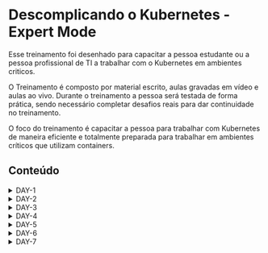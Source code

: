 # Descomplicando o Kubernetes - Expert Mode

Esse treinamento foi desenhado para capacitar a pessoa estudante ou a pessoa profissional de TI a trabalhar com o Kubernetes em ambientes criticos.

O Treinamento é composto por material escrito, aulas gravadas em vídeo e aulas ao vivo. Durante o treinamento a pessoa será testada de forma prática, sendo necessário completar desafios reais para dar continuidade no treinamento.

O foco do treinamento é capacitar a pessoa para trabalhar com Kubernetes de maneira eficiente e totalmente preparada para trabalhar em ambientes críticos que utilizam containers.

## Conteúdo

<details>
<summary>DAY-1</summary>

- [DAY-1](day-1/README.md#day-1)
  - [O quê preciso saber antes de começar?](day-1/README.md#o-quê-preciso-saber-antes-de-começar)
  - [Inicio da aula do Day-1](day-1/README.md#inicio-da-aula-do-day-1)
    - [Qual a distro GNU/Linux que devo usar?](day-1/README.md#qual-a-distro-gnu/linux-que-devo-usar?)
    - [Alguns sites que devemos visitar](day-1/README.md#alguns-sites-que-devemos-visitar)
    - [O Container Engine](day-1/README.md#o-container-engine)
    - [OCI - Open Container Initiative](day-1/README.md#oci---open-container-initiative)
    - [O Container Runtime](day-1/README.md#o-container-runtime)
    - [O que é o Kubernetes?](day-1/README.md#o-que-é-o-kubernetes?)
      - [Arquitetura do k8s](day-1/README.md#arquitetura-do-k8s)
    - [Instalando e customizando o Kubectl](day-1/README.md#instalando-e-customizando-o-kubectl)
      - [Instalação do Kubectl no GNU/Linux](day-1/README.md#instalação-do-kubectl-no-gnu/linux)
      - [Instalação do Kubectl no MacOS](day-1/README.md#instalação-do-kubectl-no-macos)
      - [Instalação do Kubectl no Windows](day-1/README.md#instalação-do-kubectl-no-windows)
      - [Customizando o kubectl](day-1/README.md#customizando-o-kubectl)
      - [Auto-complete do kubectl](day-1/README.md#auto-complete-do-kubectl)
      - [Criando um alias para o kubectl](day-1/README.md#criando-um-alias-para-o-kubectl)
    - [Criando um cluster Kubernetes](day-1/README.md#criando-um-cluster-kubernetes)
      - [Criando o cluster em sua máquina local](day-1/README.md#criando-o-cluster-em-sua-máquina-local)
        - [Minikube](day-1/README.md#minikube)
          - [Requisitos básicos para o Minikube](day-1/README.md#requisitos-básicos-para-o-minikube)
          - [Instalação do Minikube no GNU/Linux](day-1/README.md#instalação-do-minikube-no-gnu/linux)
          - [Instalação do Minikube no MacOS](day-1/README.md#instalação-do-minikube-no-macos)
          - [Instalação do Minikube no Microsoft Windows](day-1/README.md#instalação-do-minikube-no-microsoft-windows)
          - [Iniciando, parando e excluindo o Minikube](day-1/README.md#iniciando,-parando-e-excluindo-o-minikube)
          - [Ver detalhes sobre o cluster](day-1/README.md#ver-detalhes-sobre-o-cluster)
          - [Descobrindo o endereço do Minikube](day-1/README.md#descobrindo-o-endereço-do-minikube)
          - [Acessando a máquina do Minikube via SSH](day-1/README.md#acessando-a-máquina-do-minikube-via-ssh)
          - [Dashboard do Minikube](day-1/README.md#dashboard-do-minikube)
          - [Logs do Minikube](day-1/README.md#logs-do-minikube)
          - [Remover o cluster](day-1/README.md#remover-o-cluster)
        - [Kind](day-1/README.md#kind)
          - [Instalação no GNU/Linux](day-1/README.md#instalação-no-gnu/linux)
          - [Instalação no MacOS](day-1/README.md#instalação-no-macos)
          - [Instalação no Windows](day-1/README.md#instalação-no-windows)
          - [Instalação no Windows via Chocolatey](day-1/README.md#instalação-no-windows-via-chocolatey)
          - [Criando um cluster com o Kind](day-1/README.md#criando-um-cluster-com-o-kind)
          - [Criando um cluster com múltiplos nós locais com o Kind](day-1/README.md#criando-um-cluster-com-múltiplos-nós-locais-com-o-kind)
    - [Primeiros passos no k8s](day-1/README.md#primeiros-passos-no-k8s)
      - [Verificando os namespaces e pods](day-1/README.md#verificando-os-namespaces-e-pods)
      - [Executando nosso primeiro pod no k8s](day-1/README.md#executando-nosso-primeiro-pod-no-k8s)
      - [Expondo o pod e criando um Service](day-1/README.md#expondo-o-pod-e-criando-um-service)
    - [Limpando tudo e indo para casa](day-1/README.md#limpando-tudo-e-indo-para-casa)

</details>

<details>
<summary>DAY-2</summary>

- [DAY-2](day-2/README.md#day-2)
  - [O que iremos ver hoje?](day-2/README.md#o-que-iremos-ver-hoje)
    - [O que é um Pod?](o-que-e-um-pod?)
    - [Criando um Pod](day-2/README.md#criando-um-pod)
    - [Visualizando detalhes sobre os Pods](day-2/README.md#visualizando-detalhes-sobre-os-pods)
    - [Removendo um Pod](day-2/README.md#removendo-um-pod)
    - [Criando um Pod através de um arquivo YAML](day-2/README.md#criando-um-pod-atraves-de-um-arquivo-yaml)
    - [Visualizando os logs do Pod](day-2/README.md#visualizando-os-logs-do-pod)
    - [Criando um Pod com mais de um container](day-2/README.md#criando-um-pod-com-mais-de-um-container)
  - [Os comandos `attach` e `exec`](day-2/README.md#os-comandos-attach-e-exec)
  - [Criando um container com limites de memória e CPU](day-2/README.md#criando-um-container-com-limites-de-memoria-e-cpu)
  - [Adicionando um volume EmptyDir no Pod](day-2/README.md#adicionando-um-volume-emptydir-no-pod)

</details>

<details>
<summary>DAY-3</summary>

- [DAY-3](day-3/README.md#day-3)
  - [Inicio da aula do Day-3](#inicio-da-aula-do-day-3)
  - [O que iremos ver hoje?](#o-que-iremos-ver-hoje)
  - [O que é um Deployment?](#o-que-é-um-deployment)
    - [Como criar um Deployment?](#como-criar-um-deployment)
      - [O que cada parte do arquivo significa?](#o-que-cada-parte-do-arquivo-significa)
    - [Como aplicar o Deployment?](#como-aplicar-o-deployment)
    - [Como verificar os Pods que o Deployment está gerenciando?](#como-verificar-os-pods-que-o-deployment-está-gerenciando)
    - [Como verificar o ReplicaSet que o Deployment está gerenciando?](#como-verificar-o-replicaset-que-o-deployment-está-gerenciando)
    - [Como verificar os detalhes do Deployment?](#como-verificar-os-detalhes-do-deployment)
    - [Como atualizar o Deployment?](#como-atualizar-o-deployment)
    - [E qual é a estratégia de atualização padrão do Deployment?](#e-qual-é-a-estratégia-de-atualização-padrão-do-deployment)
    - [As estratégias de atualização do Deployment](#as-estratégias-de-atualização-do-deployment)
      - [Estratégia RollingUpdate](#estratégia-rollingupdate)
      - [Estratégia Recreate](#estratégia-recreate)
      - [Fazendo o rollback de uma atualização](#fazendo-o-rollback-de-uma-atualização)
    - [Removendo um Deployment](#removendo-um-deployment)
  - [Conclusão](#conclusão)

</details>

<details>
<summary>DAY-4</summary>

- [DAY-4](day-4/README.md)
- [Inicio da aula do Day-4](day-4/README.md#inicio-da-aula-do-day-4)
- [O que iremos ver hoje?](day-4/README.md#o-que-iremos-ver-hoje)
  - [ReplicaSet](day-4/README.md#replicaset)
    - [O Deployment e o ReplicaSet](day-4/README.md#o-deployment-e-o-replicaset)
    - [Criando um ReplicaSet](day-4/README.md#criando-um-replicaset)
    - [Apagando o ReplicaSet](day-4/README.md#apagando-o-replicaset)
  - [O DaemonSet](day-4/README.md#o-daemonset)
    - [Criando um DaemonSet](day-4/README.md#criando-um-daemonset)
    - [Criando um DaemonSet utilizando o comando kubectl create](day-4/README.md#criando-um-daemonset-utilizando-o-comando-kubectl-create)
    - [Aumentando um node no cluster](day-4/README.md#aumentando-um-node-no-cluster)
    - [Removendo um DaemonSet](day-4/README.md#removendo-um-daemonset)
  - [As Probes do Kubernetes](day-4/README.md#as-probes-do-kubernetes)
    - [O que são as Probes?](day-4/README.md#o-que-sao-as-probes)
    - [Liveness Probe](day-4/README.md#liveness-probe)
    - [Readiness Probe](day-4/README.md#readiness-probe)
    - [Startup Probe](day-4/README.md#startup-probe)
  - [A sua lição de casa](day-4/README.md#a-sua-licao-de-casa)
- [Final do Day-4](day-4/README.md#final-do-day-4)

</details>

<details>
<summary>DAY-5</summary>

- [DAY-5](day-5/README.md#day-5)
- [Conteúdo do Day-5](day-5/README.md#conteúdo-do-day-5)
- [Inicio da aula do Day-5](day-5/README.md#inicio-da-aula-do-day-5)
  - [O que iremos ver hoje?](day-5/README.md#o-que-iremos-ver-hoje)
  - [Instalação de um cluster Kubernetes](day-5/README.md#instalação-de-um-cluster-kubernetes)
    - [O que é um cluster Kubernetes?](day-5/README.md#o-que-é-um-cluster-kubernetes)
    - [Formas de instalar o Kubernetes](day-5/README.md#formas-de-instalar-o-kubernetes)
    - [Criando um cluster Kubernetes com o kubeadm](day-5/README.md#criando-um-cluster-kubernetes-com-o-kubeadm)
      - [Instalando o kubeadm](day-5/README.md#instalando-o-kubeadm)
      - [Desativando o uso do swap no sistema](day-5/README.md#desativando-o-uso-do-swap-no-sistema)
      - [Carregando os módulos do kernel](day-5/README.md#carregando-os-módulos-do-kernel)
      - [Configurando parâmetros do sistema](day-5/README.md#configurando-parâmetros-do-sistema)
      - [Instalando os pacotes do Kubernetes](day-5/README.md#instalando-os-pacotes-do-kubernetes)
      - [Instalando o Docker e o containerd](day-5/README.md#instalando-o-docker-e-o-containerd)
      - [Configurando o containerd](day-5/README.md#configurando-o-containerd)
      - [Habilitando o serviço do kubelet](day-5/README.md#habilitando-o-serviço-do-kubelet)
      - [Configurando as portas](day-5/README.md#configurando-as-portas)
      - [Iniciando o cluster](day-5/README.md#iniciando-o-cluster)
      - [Entendendo o arquivo admin.conf](day-5/README.md#entendendo-o-arquivo-adminconf)
      - [Instalando o Weave Net](day-5/README.md#instalando-o-weave-net)
      - [O que é o CNI?](day-5/README.md#o-que-é-o-cni)
    - [Visualizando detalhes dos nodes](day-5/README.md#visualizando-detalhes-dos-nodes)
  - [A sua lição de casa](day-5/README.md#a-sua-lição-de-casa)
- [Final do Day-5](day-5/README.md#final-do-day-5)

</details>

<details>
<summary>DAY-6</summary>

- [DAY-6](day-6/README.md#day-6)
  - [Conteúdo do Day-6](day-6/README.md#conteúdo-do-day-6)
  - [Inicio da aula do Day-6](day-6/README.md#inicio-da-aula-do-day-6)
    - [O que iremos ver hoje?](day-6/README.md#o-que-iremos-ver-hoje)
      - [O que são volumes?](day-6/README.md#o-que-são-volumes)
        - [EmpytDir](day-6/README.md#empytdir)
        - [Storage Class](day-6/README.md#storage-class)
        - [PV - Persistent Volume](day-6/README.md#pv---persistent-volume)
        - [PVC - Persistent Volume Claim](day-6/README.md#pvc---persistent-volume-claim)
    - [A sua lição de casa](day-6/README.md#a-sua-lição-de-casa)
  - [Final do Day-6](day-6/README.md#final-do-day-6)

</details>

<details>
<summary>DAY-7</summary>

- [DAY-7](day-7/README.md#day-7)
- [Conteúdo do Day-7](day-7/README.md#conteúdo-do-day-7)
  - [O que iremos ver hoje?](day-7/README.md#o-que-iremos-ver-hoje)
    - [O que é um StatefulSet?](day-7/README.md#o-que-é-um-statefulset)
      - [Quando usar StatefulSets?](day-7/README.md#quando-usar-statefulsets)
      - [E como ele funciona?](day-7/README.md#e-como-ele-funciona)
      - [O StatefulSet e os volumes persistentes](day-7/README.md#o-statefulset-e-os-volumes-persistentes)
      - [O StatefulSet e o Headless Service](day-7/README.md#o-statefulset-e-o-headless-service)
      - [Criando um StatefulSet](day-7/README.md#criando-um-statefulset)
      - [Excluindo um StatefulSet](day-7/README.md#excluindo-um-statefulset)
      - [Excluindo um Headless Service](day-7/README.md#excluindo-um-headless-service)
      - [Excluindo um PVC](day-7/README.md#excluindo-um-pvc)
    - [Services](day-7/README.md#services)
      - [Tipos de Services](day-7/README.md#tipos-de-services)
      - [Como os Services funcionam](day-7/README.md#como-os-services-funcionam)
      - [Os Services e os Endpoints](day-7/README.md#os-services-e-os-endpoints)
      - [Criando um Service](day-7/README.md#criando-um-service)
        - [ClusterIP](day-7/README.md#clusterip)
        - [ClusterIP](day-7/README.md#clusterip-1)
        - [LoadBalancer](day-7/README.md#loadbalancer)
        - [ExternalName](day-7/README.md#externalname)
      - [Verificando os Services](day-7/README.md#verificando-os-services)
      - [Verificando os Endpoints](day-7/README.md#verificando-os-endpoints)
      - [Removendo um Service](day-7/README.md#removendo-um-service)
  - [A sua lição de casa](day-7/README.md#a-sua-lição-de-casa)
- [Final do Day-7](day-7/README.md#final-do-day-7)

&nbsp;

## O treinamento Descomplicando o Kubernetes - Expert Mode

Pensamos em fazer um treinamento realmente prático onde a pessoa consiga aprender os conceitos e teoria com excelente didática, utilizando exemplos e desafios práticos para que você consiga executar todo o conhecimento adquirido. Isso é muito importante para que você consiga fixar e explorar ainda mais o conteúdo do treinamento.
E por fim, vamos simular algumas conversas para que fique um pouco mais parecido com o dia-a-dia no ambiente de trabalho.

Durante o treinamento vamos passar por todos os tópicos importantes do Kubernetes, para que no final do treinamento você possua todo conhecimento e também toda a segurança para implementar e administrar o Kubernetes em ambientes críticos e complexos.

Estamos prontos para iniciar a nossa viagem?
&nbsp;

### O conteúdo programático

O conteúdo ainda será ajustado, e no final do treinamento teremos o conteúdo completo.

&nbsp;

### Como adquirir o treinamento?

Para adquirir o treinamento [Descomplicando o Kubernetes](https://www.linuxtips.io/) você deverá ir até a loja da [LINUXtips](https://www.linuxtips.io/).

&nbsp;

## A ideia do formato do treinamento

Ensinar Kubernetes de uma forma mais real, passando todo o conteúdo de forma prática e trazendo uma conexão com o ambiente real de trabalho.

Esse é o primeiro treinamento sobre Kubernetes de forma realmente prática, da vida real. Pois entendemos que prática é o conjunto de entendimento sobre um assunto, seguido de exemplos reais que possam ser reproduzidos e conectando tudo isso com a forma como trabalhamos.

Assim a definição de prática passa a ser um focada em o conhecimento da ferramenta e adicionando a realidade de um profissional no seu dia-a-dia aprendendo uma nova tecnologia, uma nova ferramenta.

Prepare-se para um novo tipo de treinamento, e o melhor, prepare-se para um novo conceito sobre treinamento prático e de aprendizado de tecnologia.
&nbsp;

### As pessoas (personagens) no treinamento

Temos algumas pessoas que vão nos ajudar durante o treinamento, simulando uma dinâmica um pouco maior e ajudando na imersão que gostaríamos.

Ainda estamos desenvolvendo e aprimorando os personagens e o enredo, portanto ainda teremos muitas novidades.

&nbsp;

#### A Pessoa_X

A Pessoa_X é uma das pessoas responsáveis pela loja de meias Strigus Socket, que está no meio da modernização de seu infra e das ferramentas que são utilizadas.

Segundo uma pessoa que já trabalhou com a Pessoa_X, ela é a pessoa que está sempre procurando aprender para inovar em seu ambiente. Normalmente é através dela que surgem as novas ferramentas, bem como a resolução de um monte de problemas.

O nível de conhecimento dela é sempre iniciante quando ela entra em um novo projeto, porém ao final dele, ela se torna uma especialista e com uma boa experiência prática, pois ela foi exposta a diversas situações, que a fizeram conhecer a nova tecnologia muito bem e se sentindo muito confortável em trabalhar no projeto.

Pessoa_X, foi um prazer fazer essa pequena descrição sobre você!

Seja bem-vinda nesse novo projeto e espero que você se divirta como sempre!

Lembre-se sempre que eu, Jeferson, estarei aqui para apoiar você em cada etapa dessa jornada! Eu sou o seu parceiro nesse projeto e tudo o que você precisar nessa jornada! Bora!

&nbsp;

#### A Pessoa_Lider_X

Iremos criando a personalidade dessa pessoa durante o treinamento.
O que já sabemos é que ela é a pessoa líder imediata da Pessoa_X, e que irá demandar a maioria das tarefas. E tem como o esteriótipo um líder meio tosco.
&nbsp;

#### A Pessoa_Diretora_X

Líder imediato da Pessoa_Lider_X e que tem um sobrinho 'jênio' e que está ali, dando os seus pitacos no setor de tecnologia, por que ele 'mereceu', entendeu?

&nbsp;

#### A Pessoa_RH_X

A pessoa responsável pelo RH da empresa, no decorrer do treinamento vamos faz
endo a história e características dela.
&nbsp;

## Vamos começar?

Agora que você já conhece mais detalhes sobre o treinamento, acredito que já podemos começar, certo?

Lembrando que o treinamento está disponível na plataforma da escola da LINUXtips, que não é o mesmo endereço da [loja](https://www.linuxtips.io/), para acessar a escola [CLIQUE AQUI](https://www.linuxtips.io).
&nbsp;

